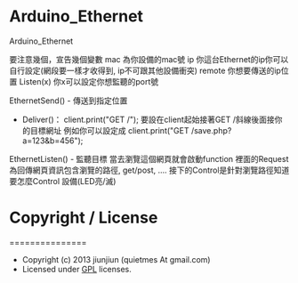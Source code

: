 Arduino_Ethernet
====

Arduino_Ethernet


要注意幾個，宣告幾個變數
mac         為你設備的mac號
ip            你這台Ethernet的ip你可以自行設定(網段要一樣才收得到, ip不可跟其他設備衝突)
remote    你想要傳送的ip位置
Listen(x) 你x可以設定你想監聽的port號


EthernetSend()    -  傳送到指定位置
- Deliver()：
client.print("GET /");
要設在client起始接著GET /斜線後面接你的目標網址
例如你可以設定成
client.print("GET /save.php?a=123&b=456");


EthernetListen()  -  監聽目標
當去瀏覽這個網頁就會啟動function
裡面的Request為回傳網頁資訊包含瀏覽的路徑, get/post, ....
接下的Control是針對瀏覽路徑知道要怎麼Control 設備(LED亮/滅)


# Copyright / License
===============
* Copyright (c) 2013 jiunjiun (quietmes At gmail.com)
* Licensed under [GPL](http://www.gnu.org/licenses/gpl.html) licenses.
